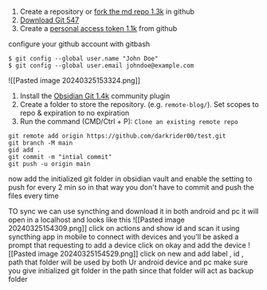 1. Create a repository or [fork the md repo 1.3k](https://linked-blog-starter.vercel.app/publish-your-obsidian-notes-with-linked-blog-starter) in github
2. [Download Git 547](https://git-scm.com/downloads)
3. Create a [personal access token 1.1k](https://docs.github.com/en/authentication/keeping-your-account-and-data-secure/creating-a-personal-access-token#creating-a-personal-access-token-classic) from github

configure your github account with gitbash
```console
$ git config --global user.name "John Doe"
$ git config --global user.email johndoe@example.com
```

![[Pasted image 20240325153324.png]]
1. Install the [Obsidian Git 1.4k](https://github.com/denolehov/obsidian-git/wiki/Installation) community plugin
2. Create a folder to store the repository. (e.g. `remote-blog/`). Set scopes to repo & expiration to no expiration
3. Run the command (CMD/Ctrl + P): `Clone an existing remote repo`

```
git remote add origin https://github.com/darkrider00/test.git
git branch -M main
gid add .
git commit -m "intial commit"
git push -u origin main
```

now add the initialized git folder in obsidian vault and enable the setting to push for every 2 min so in that way you don't have to commit and push the files every time

TO sync 
we can use syncthing and download it in both android and pc 
it will open in a localhost and looks like this 
![[Pasted image 20240325154309.png]]
click on actions and show id and scan it using syncthing app in mobile to connect with devices 
and you'll be asked a prompt that requesting to add a device click on okay and add the device 
![[Pasted image 20240325154529.png]]
click on new and add label , id , path  that folder will be used by both Ur android device and pc 
make sure you give initialized git folder in the path since that folder will act as backup folder


